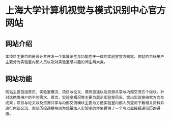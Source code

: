 # 上海大学计算机视觉与模式识别中心官方网站
## 网站介绍
    本项目主要目的是设计并开发一个集展示性与功能性于一体的实验室官方网站。网站的目标用户主要分为实验室内部人员以及对实验室感兴趣的师生两大类。
## 网站功能
    网站主要包括首页、实验室概况、项目与论文、简历投递以及资源共享与内部交流五个板块。针对这两类用户的不同需求，首页、实验室概况等主要为展示实验室风采、突出实验室研究方向与成果；项目与论文以及资源共享与内部交流模块主要为方便实验室内部人员查阅下载相关资料并进行内部交流，而简历投递模块则为想要加入实验室的师生提供了一个可以直接投递简历的通道。
